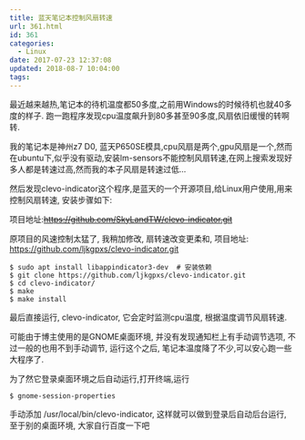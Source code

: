 ```yaml
---
title: 蓝天笔记本控制风扇转速
url: 361.html
id: 361
categories:
  - Linux
date: 2017-07-23 12:37:08
updated: 2018-08-7 10:04:00
tags:
---
```


最近越来越热,笔记本的待机温度都50多度,之前用Windows的时候待机也就40多度的样子. 跑一跑程序发现cpu温度飙升到80多甚至90多度,风扇依旧缓慢的转啊转.

我的笔记本是神州z7 D0, 蓝天P650SE模具,cpu风扇是两个,gpu风扇是一个,然而在ubuntu下,似乎没有驱动,安装lm-sensors不能控制风扇转速,在网上搜索发现好多人都是转速过高,然而我的本子风扇是转速过低...

然后发现clevo-indicator这个程序,是蓝天的一个开源项目,给Linux用户使用,用来控制风扇转速, 安装步骤如下:

项目地址:~~https://github.com/SkyLandTW/clevo-indicator.git~~

原项目的风速控制太猛了, 我稍加修改, 扇转速改变更柔和, 项目地址: https://github.com/ljkgpxs/clevo-indicator.git


```
$ sudo apt install libappindicator3-dev  # 安装依赖
$ git clone https://github.com/ljkgpxs/clevo-indicator.git
$ cd clevo-indicator/
$ make
$ make install
```


最后直接运行, clevo-indicator, 它会定时监测cpu温度, 根据温度调节风扇转速.

可能由于博主使用的是GNOME桌面环境, 并没有发现通知栏上有手动调节选项, 不过一般的也用不到手动调节, 运行这个之后, 笔记本温度降了不少,可以安心跑一些大程序了.

为了然它登录桌面环境之后自动运行,打开终端,运行


```
$ gnome-session-properties
```


手动添加 /usr/local/bin/clevo-indicator, 这样就可以做到登录后自动后台运行, 至于别的桌面环境, 大家自行百度一下吧
